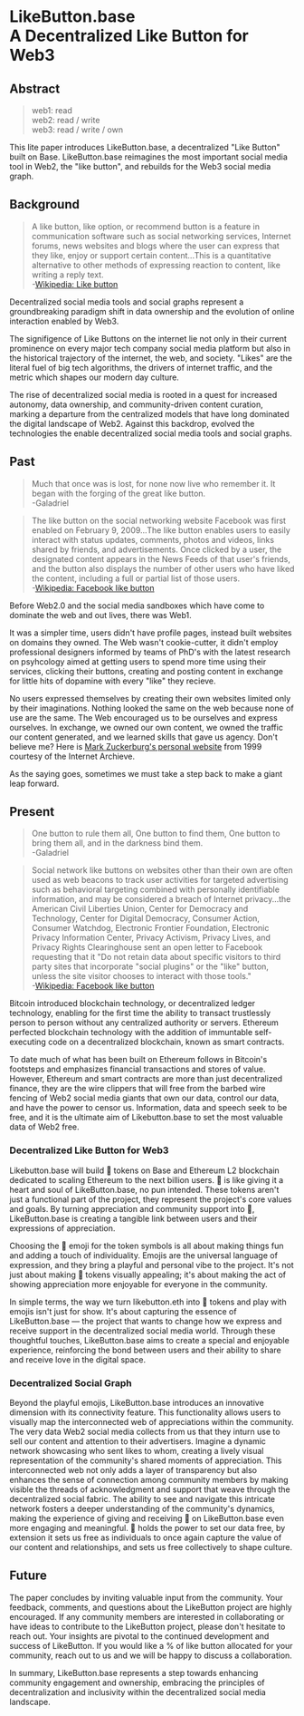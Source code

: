 # LikeButton.base<br> A Decentralized Like Button for Web3

## Abstract

> web1: read <br> 
> web2: read / write <br> 
> web3: read / write / own <br> 

This lite paper introduces LikeButton.base, a decentralized "Like Button" built on Base. 
LikeButton.base reimagines the most important social media tool in Web2, the "like button", 
and rebuilds for the Web3 social media graph. 

## Background

> A like button, like option, or recommend button is a feature in communication software such
> as social networking services, Internet forums, news websites and blogs where the user can
> express that they like, enjoy or support certain content...This is a quantitative alternative
> to other methods of expressing reaction to content, like writing a reply text.<br>
> -[Wikipedia: Like button](https://en.wikipedia.org/wiki/Like_button)

Decentralized social media tools and social graphs represent a groundbreaking paradigm shift in
data ownership and the evolution of online interaction enabled by Web3. 

The signifigence of Like Buttons on the internet lie not only in their current prominence on every 
major tech company social media platform but also in the historical trajectory of the internet, 
the web, and society. "Likes" are the literal fuel of big tech algorithms, the drivers of internet traffic,
and the metric which shapes our modern day culture.

The rise of decentralized social media is rooted in a quest for increased autonomy, data ownership, 
and community-driven content curation, marking a departure from the centralized models that have 
long dominated the digital landscape of Web2. Against this backdrop, evolved the technologies the enable 
decentralized social media tools and social graphs.

## Past

> Much that once was is lost, for none now live who remember it. It began with the forging of the great like button.<br> 
> -Galadriel

> The like button on the social networking website Facebook was first enabled on February 9, 2009...The like button
> enables users to easily interact with status updates, comments, photos and videos, links shared by friends, and
> advertisements. Once clicked by a user, the designated content appears in the News Feeds of that user's friends,
> and the button also displays the number of other users who have liked the content, including a full or partial list of those users.<br> 
> -[Wikipedia: Facebook like button](https://en.wikipedia.org/wiki/Facebook_like_button)

Before Web2.0 and the social media sandboxes which have come to dominate the web and out lives, there was Web1.  

It was a simpler time, users didn't have profile pages, instead built websites on domains they owned.  The Web
wasn't cookie-cutter, it didn't employ professional designers informed by teams of PhD's with the latest research
on psyhcology aimed at getting users to spend more time using their services, clicking their buttons, creating and
posting content in exchange for little hits of dopamine with every "like" they recieve.

No users expressed themselves by creating their own websites limited only by their imaginations.  Nothing looked 
the same on the web because none of use are the same.  The Web encouraged us to be ourselves and express ourselves.
In exchange, we owned our own content, we owned the traffic our content generated, and we learned skills that gave
us agency.  Don't believe me?  Here is [Mark Zuckerburg's personal website](https://web.archive.org/web/20021104225654/http://www.angelfire.com/ny/mez51/) from 1999 courtesy of the Internet Archieve.

As the saying goes, sometimes we must take a step back to make a giant leap forward.

## Present

> One button to rule them all, One button to find them,
> One button to bring them all, and in the darkness bind them.<br> 
> -Galadriel

> Social network like buttons on websites other than their own are often used as web beacons to track user activities for targeted
> advertising such as behavioral targeting combined with personally identifiable information, and may be considered a breach of
> Internet privacy...the American Civil Liberties Union, Center for Democracy and Technology, Center for Digital Democracy,
> Consumer Action, Consumer Watchdog, Electronic Frontier Foundation, Electronic Privacy Information Center, Privacy Activism, Privacy
> Lives, and Privacy Rights Clearinghouse sent an open letter to Facebook requesting that it "Do not retain data about specific visitors
> to third party sites that incorporate "social plugins" or the "like" button, unless the site visitor chooses to interact with those tools."<br> 
> -[Wikipedia: Facebook like button](https://en.wikipedia.org/wiki/Facebook_like_button)

Bitcoin introduced blockchain technology, or decentralized ledger technology, enabling for the first time the ability to 
transact trustlessly person to person without any centralized authority or servers.  Ethereum perfected blockchain technology 
with the addition of immuntable self-executing code on a decentralized blockchain, known as smart contracts. 

To date much of what has been built on Ethereum follows in Bitcoin's footsteps and emphasizes financial transactions and 
stores of value.  However, Ethereum and smart contracts are more than just decentralized finance, they are the wire clippers 
that will free from the barbed wire fencing of Web2 social media giants that own our data, control our data, and
have the power to censor us.  Information, data and speech seek to be free, and it is the ultimate aim of Likebutton.base
to set the most valuable data of Web2 free.

### Decentralized Like Button for Web3

Likebutton.base will build 💙 tokens on Base and Ethereum L2 blockchain dedicated to scaling Ethereum to the next billion users.
💙 is like giving it a heart and soul of LikeButton.base, no pun intended. These tokens aren't just a functional part of
the project, they represent the project's core values and goals. By turning appreciation and community support into 💙, 
LikeButton.base is creating a tangible link between users and their expressions of appreciation.

Choosing the 💙 emoji for the token symbols is all about making things fun and adding a touch of individuality. Emojis are the
universal language of expression, and they bring a playful and personal vibe to the project. It's not just about making 💙 tokens
visually appealing; it's about making the act of showing appreciation more enjoyable for everyone in the community.

In simple terms, the way we turn likebutton.eth into 💙 tokens and play with emojis isn't just for show. It's about capturing the 
essence of LikeButton.base — the project that wants to change how we express and receive support in the decentralized social media world.
Through these thoughtful touches, LikeButton.base aims to create a special and enjoyable experience, reinforcing the bond between users
and their ability to share and receive love in the digital space.

### Decentralized Social Graph

Beyond the playful emojis, LikeButton.base introduces an innovative dimension with its connectivity feature. This functionality 
allows users to visually map the interconnected web of appreciations within the community. The very data Web2 social media
collects from us that they inturn use to sell our content and attention to their advertisers.  Imagine a dynamic network 
showcasing who sent likes to whom, creating a lively visual representation of the community's shared moments of appreciation. This 
interconnected web not only adds a layer of transparency but also enhances the sense of connection among community members by making 
visible the threads of acknowledgment and support that weave through the decentralized social fabric. The ability to see and navigate 
this intricate network fosters a deeper understanding of the community's dynamics, making the experience of giving and receiving 💙 
on LikeButton.base even more engaging and meaningful.  💙 holds the power to set our data free, by extension it sets us free as 
individuals to once again capture the value of our content and relationships, and sets us free collectively to shape culture.

## Future

The paper concludes by inviting valuable input from the community. Your feedback, comments, and questions about the LikeButton project are highly encouraged. If any community members are interested in collaborating or have ideas to contribute to the LikeButton project, please don't hesitate to reach out. Your insights are pivotal to the continued development and success of LikeButton. If you would like a % of like button allocated for your community, reach out to us and we will be happy to discuss a collaboration.

In summary, LikeButton.base represents a step towards enhancing community engagement and ownership, embracing the principles of decentralization and inclusivity within the decentralized social media landscape.
